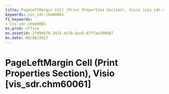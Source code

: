 ```yaml
---
title: PageLeftMargin Cell (Print Properties Section), Visio [vis_sdr.chm60061]
keywords: vis_sdr.chm60061
f1_keywords:
- vis_sdr.chm60061
ms.prod: office
ms.assetid: 2f89eb70-2415-4cfb-bac6-87ffae3086b7
ms.date: 06/08/2017
---
```



# PageLeftMargin Cell (Print Properties Section), Visio [vis_sdr.chm60061]

